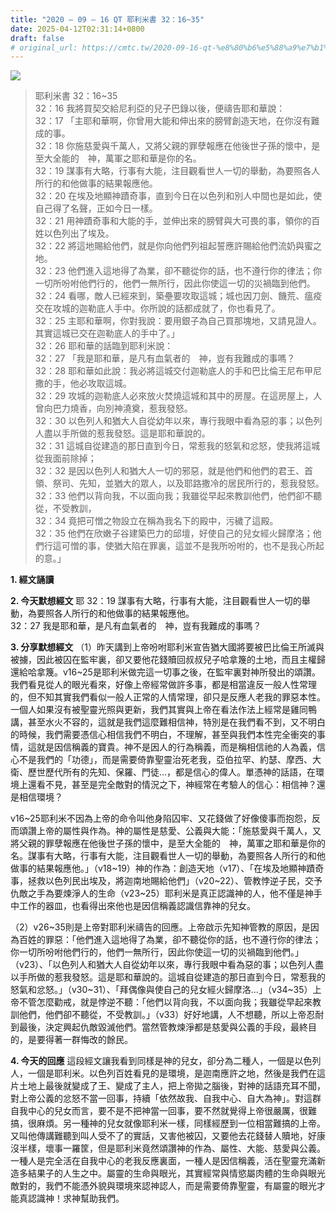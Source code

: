 ```yaml
---
title: "2020 – 09 – 16 QT 耶利米書 32：16~35"
date: 2025-04-12T02:31:14+0800
draft: false
# original_url: https://cmtc.tw/2020-09-16-qt-%e8%80%b6%e5%88%a9%e7%b1%b3%e6%9b%b8-32%ef%bc%9a1635
---
```


![](/images/qt.jpg)
> 耶利米書 32：16\~35  
> 32：16 我將買契交給尼利亞的兒子巴錄以後，便禱告耶和華說：  
> 32：17 「主耶和華啊，你曾用大能和伸出來的膀臂創造天地，在你沒有難成的事。  
> 32：18 你施慈愛與千萬人，又將父親的罪孽報應在他後世子孫的懷中，是至大全能的　神，萬軍之耶和華是你的名。  
> 32：19 謀事有大略，行事有大能，注目觀看世人一切的舉動，為要照各人所行的和他做事的結果報應他。  
> 32：20 在埃及地顯神蹟奇事，直到今日在以色列和別人中間也是如此，使自己得了名聲，正如今日一樣。  
> 32：21 用神蹟奇事和大能的手，並伸出來的膀臂與大可畏的事，領你的百姓以色列出了埃及。  
> 32：22 將這地賜給他們，就是你向他們列祖起誓應許賜給他們流奶與蜜之地。  
> 32：23 他們進入這地得了為業，卻不聽從你的話，也不遵行你的律法；你一切所吩咐他們行的，他們一無所行，因此你使這一切的災禍臨到他們。  
> 32：24 看哪，敵人已經來到，築壘要攻取這城；城也因刀劍、饑荒、瘟疫交在攻城的迦勒底人手中。你所說的話都成就了，你也看見了。  
> 32：25 主耶和華啊，你對我說：要用銀子為自己買那塊地，又請見證人。其實這城已交在迦勒底人的手中了。」  
> 32：26 耶和華的話臨到耶利米說：  
> 32：27 「我是耶和華，是凡有血氣者的　神，豈有我難成的事嗎？  
> 32：28 耶和華如此說：我必將這城交付迦勒底人的手和巴比倫王尼布甲尼撒的手，他必攻取這城。  
> 32：29 攻城的迦勒底人必來放火焚燒這城和其中的房屋。在這房屋上，人曾向巴力燒香，向別神澆奠，惹我發怒。  
> 32：30 以色列人和猶大人自從幼年以來，專行我眼中看為惡的事；以色列人盡以手所做的惹我發怒。這是耶和華說的。  
> 32：31 這城自從建造的那日直到今日，常惹我的怒氣和忿怒，使我將這城從我面前除掉；  
> 32：32 是因以色列人和猶大人一切的邪惡，就是他們和他們的君王、首領、祭司、先知，並猶大的眾人，以及耶路撒冷的居民所行的，惹我發怒。  
> 32：33 他們以背向我，不以面向我；我雖從早起來教訓他們，他們卻不聽從，不受教訓，  
> 32：34 竟把可憎之物設立在稱為我名下的殿中，污穢了這殿。  
> 32：35 他們在欣嫩子谷建築巴力的邱壇，好使自己的兒女經火歸摩洛；他們行這可憎的事，使猶大陷在罪裏，這並不是我所吩咐的，也不是我心所起的意。」

**1. 經文誦讀**

**2.  今天默想經文**
耶 32：19 謀事有大略，行事有大能，注目觀看世人一切的舉動，為要照各人所行的和他做事的結果報應他。  
32：27 我是耶和華，是凡有血氣者的　神，豈有我難成的事嗎？

**3. 分享默想經文**
（1）昨天講到上帝吩咐耶利米宣告猶大國將要被巴比倫王所滅與被擄，因此被囚在監牢裏，卻又要他花錢贖回叔叔兒子哈拿篾的土地，而且主權歸還給哈拿篾。v16\~25是耶利米做完這一切事之後，在監牢裏對神所發出的頌讚。我們看見從人的眼光看來，好像上帝經常做許多事，都是相當違反一般人性常理的，但不知其實我們看似一般人正常的人情常理，卻只是反應人老我的罪惡本性。一個人如果沒有被聖靈光照與更新，我們其實與上帝在看法作法上經常是雞同鴨講，甚至水火不容的，這就是我們這麼難相信神，特別是在我們看不到，又不明白的時候，我們需要憑信心相信我們不明白，不理解，甚至與我們本性完全衝突的事情，這就是因信稱義的寶貴。神不是因人的行為稱義，而是稱相信祂的人為義，信心不是我們的「功德」，而是需要倚靠聖靈治死老我，亞伯拉罕、約瑟、摩西、大衛、歷世歷代所有的先知、保羅、門徒…，都是信心的偉人。單憑神的話語，在環境上還看不見，甚至是完全敵對的情況之下，神經常在考驗人的信心：相信神？還是相信環境？

v16\~25耶利米不因為上帝的命令叫他身陷囚牢、又花錢做了好像傻事而抱怨，反而頌讚上帝的屬性與作為。神的屬性是慈愛、公義與大能：「施慈愛與千萬人，又將父親的罪孽報應在他後世子孫的懷中，是至大全能的　神，萬軍之耶和華是你的名。謀事有大略，行事有大能，注目觀看世人一切的舉動，為要照各人所行的和他做事的結果報應他。」（v18\~19）神的作為：創造天地（v17）、「在埃及地顯神蹟奇事，拯救以色列民出埃及，將迦南地賜給他們」（v20\~22）、管教悖逆子民，交予仇敵之手為要煉淨人的生命（v23\~25）耶利米是真正認識神的人，他不僅是神手中工作的器皿，也看得出來他也是因信稱義認識信靠神的兒女。

（2）v26\~35則是上帝對耶利米禱告的回應。上帝啟示先知神管教的原因，是因為百姓的罪惡：「他們進入這地得了為業，卻不聽從你的話，也不遵行你的律法；你一切所吩咐他們行的，他們一無所行，因此你使這一切的災禍臨到他們。」（v23）、「以色列人和猶大人自從幼年以來，專行我眼中看為惡的事；以色列人盡以手所做的惹我發怒。這是耶和華說的。這城自從建造的那日直到今日，常惹我的怒氣和忿怒。」（v30\~31）、「拜偶像與使自己的兒女經火歸摩洛…」（v34\~35）上帝不管怎麼勸戒，就是悖逆不聽：「他們以背向我，不以面向我；我雖從早起來教訓他們，他們卻不聽從，不受教訓。」（v33）好好地講，人不想聽，所以上帝忍耐到最後，決定興起仇敵毀滅他們。當然管教煉淨都是慈愛與公義的手段，最終目的，是要得著一群悔改的餘民。

**4. 今天的回應**
這段經文讓我看到同樣是神的兒女，卻分為二種人，一個是以色列人，一個是耶利米。以色列百姓看見的是環境，是迦南應許之地，然後是我們在這片土地上最後就變成了王、變成了主人，把上帝拋之腦後，對神的話語充耳不聞，對上帝公義的忿怒不當一回事，持續「依然故我、自我中心、自大為神」。對這群自我中心的兒女而言，要不是不把神當一回事，要不然就覺得上帝很嚴厲，很難搞，很麻煩。另一種神的兒女就像耶利米一樣，同樣經歷到一位相當難搞的上帝。又叫他傳講難聽到叫人受不了的實話，又害他被囚，又要他去花錢替人贖地，好康沒半樣，壞事一羅筐，但是耶利米竟然頌讚神的作為、屬性、大能、慈愛與公義。一種人是完全活在自我中心的老我反應裏面，一種人是因信稱義，活在聖靈充滿新造多結果子的人生之中。屬靈的生命與眼光，其實經常與情慾屬肉體的生命與眼光敵對的，我們不能憑外貌與環境來認神認人，而是需要倚靠聖靈，有屬靈的眼光才能真認識神！求神幫助我們。
